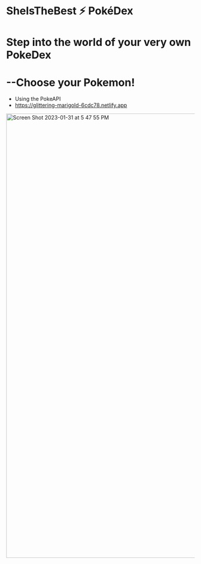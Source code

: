# SheIsTheBest ⚡️ PokéDex
# Step into the world of your very own PokeDex 

# --Choose your Pokemon!
* Using the PokeAPI 
* https://glittering-marigold-6cdc78.netlify.app

<img width="1190" alt="Screen Shot 2023-01-31 at 5 47 55 PM" src="https://user-images.githubusercontent.com/70655971/215902072-c8f9069c-6711-4196-ae83-7c0cb54da3cb.png">
